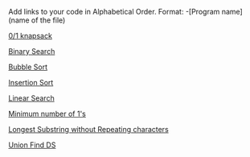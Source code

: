 Add links to your code in Alphabetical Order.
Format: -[Program name](name of the file)

[0/1 knapsack](knapsack.cpp)

[Binary Search](binary_search.cpp)

[Bubble Sort](bubble_sort.cpp)

[Insertion Sort](insertion_sort.cpp)

[Linear Search](linear_search.cpp)

[Minimum number of 1's](Row%20with%20minimum%20number%20of%201s%20in%20C++.cpp)

[Longest Substring without Repeating characters](Longest_Substring_without_repeating_characters.cpp)

[Union Find DS](Union_find.cpp)